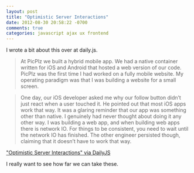 ```yaml
---
layout: post
title: "Optimistic Server Interactions"
date: 2012-08-30 20:58:22 -0700
comments: true
categories: javascript ajax ux frontend
---
```


I wrote a bit about this over at daily.js.

> At PicPlz we built a hybrid mobile app. We had a native container written for iOS and Android that hosted a web version of our code. PicPlz was the first time I had worked on a fully mobile website. My operating paradigm was that I was building a website for a small screen.

> One day, our iOS developer asked me why our follow button didn’t just react when a user touched it. He pointed out that most iOS apps work that way. It was a glaring reminder that our app was something other than native. I genuinely had never thought about doing it any other way. I was building a web app, and when building web apps there is network IO. For things to be consistent, you need to wait until the network IO has finished. The other engineer persisted though, claiming that it doesn’t have to work that way.

["Optimistic Server Interactions" via DailyJS](http://dailyjs.com/2012/08/30/optimistic-server/)

I really want to see how far we can take these.
